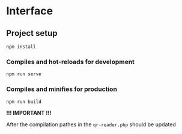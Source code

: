 # Interface

## Project setup
```
npm install
```

### Compiles and hot-reloads for development
```
npm run serve
```

### Compiles and minifies for production
```
npm run build
```

**!!! IMPORTANT !!!**

After the compilation pathes in the `qr-reader.php` should be updated

